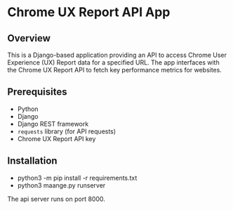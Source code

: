 # Chrome UX Report API App

## Overview

This is a Django-based application providing an API to access Chrome User Experience (UX) Report data for a specified URL. The app interfaces with the Chrome UX Report API to fetch key performance metrics for websites.

## Prerequisites

- Python
- Django
- Django REST framework
- `requests` library (for API requests)
- Chrome UX Report API key

## Installation

- python3 -m pip install -r requirements.txt
- python3 maange.py runserver

The api server runs on port 8000.

